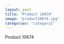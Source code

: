 ```yaml
---
layout: post
title: "Product 10674"
image: "product10674.jpg"
categories: "category1"
---
```

Product 10674
